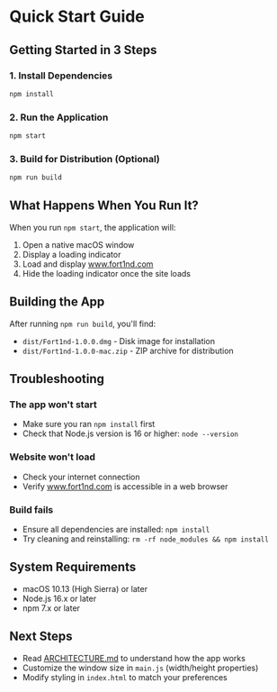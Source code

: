 # Quick Start Guide

## Getting Started in 3 Steps

### 1. Install Dependencies
```bash
npm install
```

### 2. Run the Application
```bash
npm start
```

### 3. Build for Distribution (Optional)
```bash
npm run build
```

## What Happens When You Run It?

When you run `npm start`, the application will:
1. Open a native macOS window
2. Display a loading indicator
3. Load and display www.fort1nd.com
4. Hide the loading indicator once the site loads

## Building the App

After running `npm run build`, you'll find:
- `dist/Fort1nd-1.0.0.dmg` - Disk image for installation
- `dist/Fort1nd-1.0.0-mac.zip` - ZIP archive for distribution

## Troubleshooting

### The app won't start
- Make sure you ran `npm install` first
- Check that Node.js version is 16 or higher: `node --version`

### Website won't load
- Check your internet connection
- Verify www.fort1nd.com is accessible in a web browser

### Build fails
- Ensure all dependencies are installed: `npm install`
- Try cleaning and reinstalling: `rm -rf node_modules && npm install`

## System Requirements

- macOS 10.13 (High Sierra) or later
- Node.js 16.x or later
- npm 7.x or later

## Next Steps

- Read [ARCHITECTURE.md](ARCHITECTURE.md) to understand how the app works
- Customize the window size in `main.js` (width/height properties)
- Modify styling in `index.html` to match your preferences
